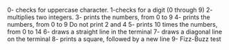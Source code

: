 0- checks for uppercase character.
1-checks for a digit (0 through 9)
2- multiplies two integers.
3- prints the numbers, from 0 to 9
4- prints the numbers, from 0 to 9 Do not print 2 and 4
5- prints 10 times the numbers, from 0 to 14
6- draws a straight line in the terminal
7- draws a diagonal line on the terminal
8-  prints a square, followed by a new line
9- Fizz-Buzz test